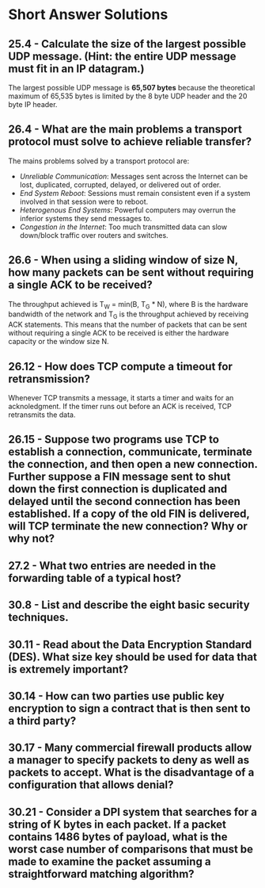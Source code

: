 # Short Answer Solutions

## 25.4 - Calculate the size of the largest possible UDP message. (Hint: the entire UDP message must fit in an IP datagram.)

The largest possible UDP message is __65,507 bytes__ because the theoretical maximum of 65,535 bytes is limited by the 8 byte UDP header and the 20 byte IP header.

## 26.4 - What are the main problems a transport protocol must solve to achieve reliable transfer?

The mains problems solved by a transport protocol are:
* *Unreliable Communication*: Messages sent across the Internet can be lost, duplicated, corrupted, delayed, or delivered out of order.
* *End System Reboot*: Sessions must remain consistent even if a system involved in that session were to reboot.
* *Heterogenous End Systems*: Powerful computers may overrun the inferior systems they send messages to.
* *Congestion in the Internet*: Too much transmitted data can slow down/block traffic over routers and switches.

## 26.6 - When using a sliding window of size N, how many packets can be sent without requiring a single ACK to be received?

The throughput achieved is T<sub>W</sub> = min(B, T<sub>G</sub> * N), where B is the hardware bandwidth of the network and T<sub>G</sub> is the throughput achieved by receiving ACK statements. This means that the number of packets that can be sent without requiring a single ACK to be received is either the hardware capacity or the window size N.

## 26.12 - How does TCP compute a timeout for retransmission?

Whenever TCP transmits a message, it starts a timer and waits for an acknoledgment. If the timer runs out before an ACK is received, TCP retransmits the data.

## 26.15 - Suppose two programs use TCP to establish a connection, communicate, terminate the connection, and then open a new connection. Further suppose a FIN message sent to shut down the first connection is duplicated and delayed until the second connection has been established. If a copy of the old FIN is delivered, will TCP terminate the new connection? Why or why not?

## 27.2 - What two entries are needed in the forwarding table of a typical host?

## 30.8 - List and describe the eight basic security techniques.

## 30.11 - Read about the Data Encryption Standard (DES). What size key should be used for data that is extremely important?

## 30.14 - How can two parties use public key encryption to sign a contract that is then sent to a third party?

## 30.17 - Many commercial firewall products allow a manager to specify packets to deny as well as packets to accept. What is the disadvantage of a configuration that allows denial?

## 30.21 - Consider a DPI system that searches for a string of K bytes in each packet. If a packet contains 1486 bytes of payload, what is the worst case number of comparisons that must be made to examine the packet assuming a straightforward matching algorithm?